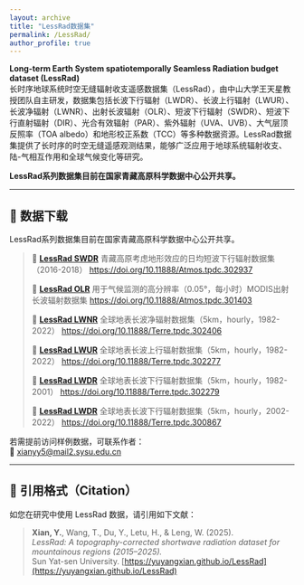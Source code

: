```yaml
---
layout: archive
title: "LessRad数据集"
permalink: /LessRad/
author_profile: true
---
```


**Long-term Earth System spatiotemporally Seamless Radiation budget dataset (LessRad)**  
    长时序地球系统时空无缝辐射收支遥感数据集（LessRad），由中山大学王天星教授团队自主研发，数据集包括长波下行辐射（LWDR）、长波上行辐射（LWUR）、长波净辐射（LWNR）、出射长波辐射（OLR）、短波下行辐射（SWDR）、短波下行直射辐射（DIR）、光合有效辐射（PAR）、紫外辐射（UVA、UVB）、大气层顶反照率（TOA albedo）和地形校正系数（TCC）等多种数据资源。LessRad数据集提供了长时序的时空无缝遥感观测结果，能够广泛应用于地球系统辐射收支、陆-气相互作用和全球气候变化等研究。
    
**LessRad系列数据集目前在国家青藏高原科学数据中心公开共享。**

---

## 📂 数据下载

LessRad系列数据集目前在国家青藏高原科学数据中心公开共享。


> 🔗 **[LessRad SWDR](https://doi.org/10.11888/Atmos.tpdc.302937)**
> 青藏高原考虑地形效应的日均短波下行辐射数据集（2016-2018）
> https://doi.org/10.11888/Atmos.tpdc.302937
>
> 
> 🔗 **[LessRad OLR](https://doi.org/10.11888/Atmos.tpdc.301403)**
> 用于气候监测的高分辨率（0.05°，每小时）MODIS出射长波辐射数据集
> https://doi.org/10.11888/Atmos.tpdc.301403
>
> 
> 🔗 **[LessRad LWNR](https://doi.org/10.11888/Terre.tpdc.302406)**
> 全球地表长波净辐射数据集（5km，hourly，1982-2022）
> https://doi.org/10.11888/Terre.tpdc.302406
>
> 
> 🔗 **[LessRad LWUR](https://doi.org/10.11888/Terre.tpdc.302277)**
全球地表长波上行辐射数据集（5km，hourly，1982-2022）
> https://doi.org/10.11888/Terre.tpdc.302277
>
> 
> 🔗 **[LessRad LWDR](https://doi.org/10.11888/Terre.tpdc.302279)**
> 全球地表长波下行辐射数据集（5km，hourly，1982-2001）
> https://doi.org/10.11888/Terre.tpdc.302279
>
> 
> 🔗 **[LessRad LWDR](https://doi.org/10.11888/Terre.tpdc.300867)**
 全球地表长波下行辐射数据集（5km，hourly，2002-2022）
https://doi.org/10.11888/Terre.tpdc.300867

若需提前访问样例数据，可联系作者：  
📧 [xianyy5@mail2.sysu.edu.cn](mailto:xianyy5@mail2.sysu.edu.cn)

---

## 📖 引用格式（Citation）

如您在研究中使用 LessRad 数据，请引用如下文献：
> **Xian, Y.**, Wang, T., Du, Y., Letu, H., & Leng, W. (2025).  
> *LessRad: A topography-corrected shortwave radiation dataset for mountainous regions (2015–2025).*  
> Sun Yat-sen University. [https://yuyangxian.github.io/LessRad](https://yuyangxian.github.io/LessRad)
